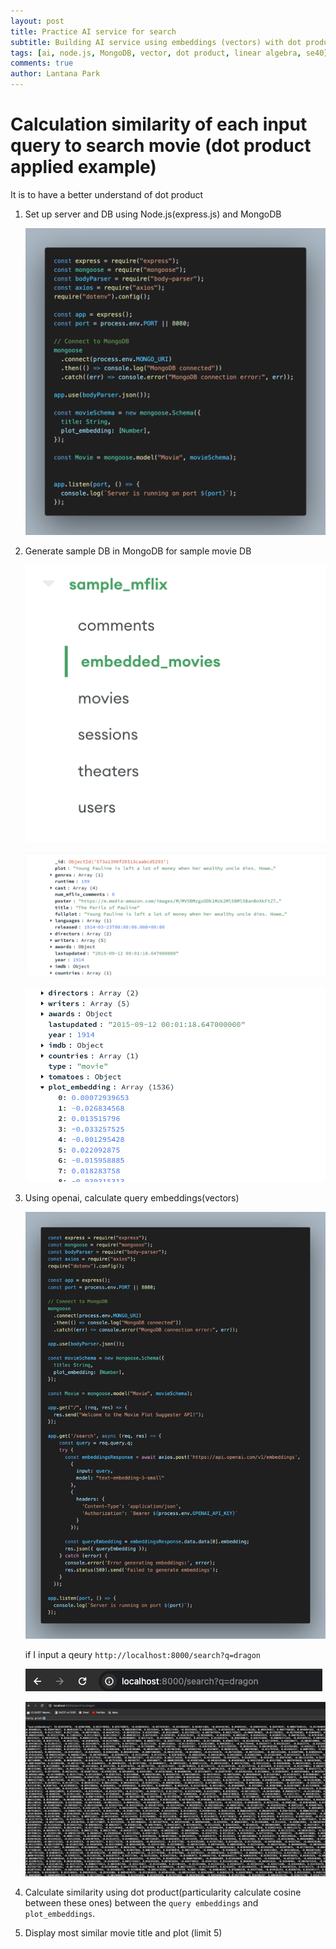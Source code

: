 ```yaml
---
layout: post
title: Practice AI service for search
subtitle: Building AI service using embeddings (vectors) with dot product for comparing similarity
tags: [ai, node.js, MongoDB, vector, dot product, linear algebra, se40]
comments: true
author: Lantana Park
---
```


# Calculation similarity of each input query to search movie (dot product applied example)

It is to have a better understand of dot product

1. Set up server and DB using Node.js(express.js) and MongoDB

   ![server](../assets/img/aiSearch/server.png)

2. Generate sample DB in MongoDB for sample movie DB

   ![mongoDB1](../assets/img/aiSearch/Screenshot%202024-04-26%20at%2017.17.17.png)

   ![mongoDB2](../assets/img/aiSearch/Screenshot%202024-04-26%20at%2017.17.32.png)

   ![mongoDB3](../assets/img/aiSearch/Screenshot%202024-04-26%20at%2017.17.42.png)

3. Using openai, calculate query embeddings(vectors)

   ![qeuryEmbedding](../assets/img/aiSearch/queryEmbedding.png)

   if I input a qeury `http://localhost:8000/search?q=dragon`

   ![resultedEmbedding1](../assets/img/aiSearch/Screenshot%202024-04-26%20at%2020.18.26.png)

   ![resultedEmbedding2](../assets/img/aiSearch/Screenshot%202024-04-26%20at%2020.18.35.png)

4. Calculate similarity using dot product(particularity calculate cosine between these ones) between the `query embeddings` and `plot_embeddings`.

5. Display most similar movie title and plot (limit 5)
